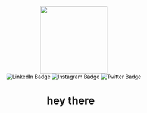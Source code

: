 <div id="header" align="center">
	<img src="https://media.giphy.com/media/bi6RQ5x3tqoSI/giphy.gif" width="180" />
		<div id="badges">
  	<img src="https://img.shields.io/badge/LinkedIn-blue?style=for-the-badge&logo=linkedin&logoColor=white" alt="LinkedIn Badge"/>
  	<img src="https://img.shields.io/badge/Instagram-purple?style=for-the-badge&logo=instagram&logoColor=white" alt="Instagram Badge"/>
		<img src="https://img.shields.io/badge/Twitter-blue?style=for-the-badge&logo=twitter&logoColor=white" alt="Twitter Badge"/>
	</div>
	<h1>
  	hey there
  	<img src="https://media.giphy.com/media/hvRJCLFzcasrR4ia7z/giphy.gif" width="10px"/>
	</h1>
</div>

